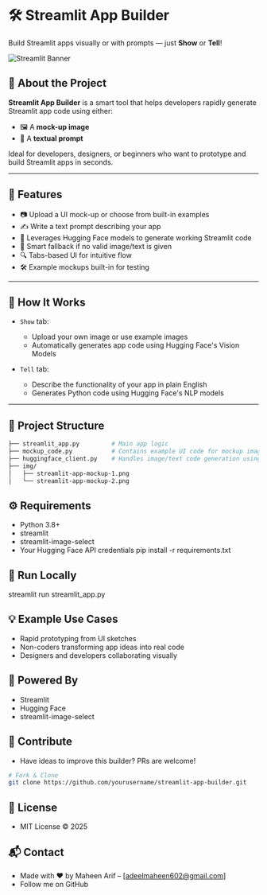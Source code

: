 # 🛠 Streamlit App Builder

Build Streamlit apps visually or with prompts — just **Show** or **Tell**!

![Streamlit Banner](https://streamlit.io/images/brand/streamlit-logo-primary-colormark-darktext.png)

## 🚀 About the Project

**Streamlit App Builder** is a smart tool that helps developers rapidly generate Streamlit app code using either:
- 🖼️ A **mock-up image**
- 📝 A **textual prompt**

Ideal for developers, designers, or beginners who want to prototype and build Streamlit apps in seconds.

---

## 🎯 Features

- 📷 Upload a UI mock-up or choose from built-in examples
- ✍️ Write a text prompt describing your app
- 🤖 Leverages Hugging Face models to generate working Streamlit code
- 🧠 Smart fallback if no valid image/text is given
- 🔍 Tabs-based UI for intuitive flow
- 🛠 Example mockups built-in for testing

---

## 🧩 How It Works

- `Show` tab:
  - Upload your own image or use example images
  - Automatically generates app code using Hugging Face's Vision Models

- `Tell` tab:
  - Describe the functionality of your app in plain English
  - Generates Python code using Hugging Face's NLP models

---

## 📁 Project Structure


```bash
├── streamlit_app.py         # Main app logic
├── mockup_code.py           # Contains example UI code for mockup images
├── huggingface_client.py    # Handles image/text code generation using HF models
├── img/
│   ├── streamlit-app-mockup-1.png
│   └── streamlit-app-mockup-2.png

```
## ⚙️ Requirements
- Python 3.8+
- streamlit
- streamlit-image-select
- Your Hugging Face API credentials
pip install -r requirements.txt

## 🧪 Run Locally
streamlit run streamlit_app.py

## 💡 Example Use Cases
- Rapid prototyping from UI sketches
- Non-coders transforming app ideas into real code
- Designers and developers collaborating visually

## 🧠 Powered By
- Streamlit
- Hugging Face
- streamlit-image-select

## 🙌 Contribute
- Have ideas to improve this builder? PRs are welcome!
```bash 
# Fork & Clone
git clone https://github.com/yourusername/streamlit-app-builder.git
```

## 📜 License
- MIT License © 2025

## 📬 Contact
- Made with ❤️ by Maheen Arif – [adeelmaheen602@gmail.com]
- Follow me on GitHub
